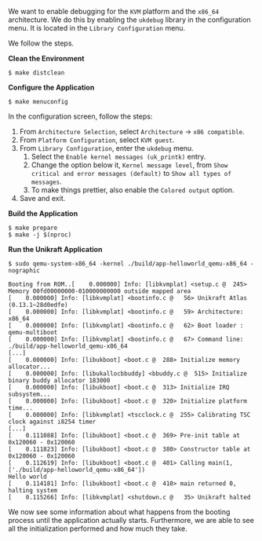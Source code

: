 We want to enable debugging for the `KVM` platform and the `x86_64` architecture.
We do this by enabling the `ukdebug` library in the configuration menu.
It is located in the `Library Configuration` menu.

We follow the steps.

**Clean the Environment**

```console
$ make distclean
```

**Configure the Application**

```console
$ make menuconfig
```

In the configuration screen, follow the steps:

1. From `Architecture Selection`, select `Architecture` -> `x86 compatible`.
1. From `Platform Configuration`, select `KVM guest`.
1. From `Library Configuration`, enter the `ukdebug` menu.
   1. Select the `Enable kernel messages (uk_printk)` entry.
   1. Change the option below it, `Kernel message level`, from `Show critical and error messages (default)` to `Show all types of messages`.
   1. To make things prettier, also enable the `Colored output` option.
1. Save and exit.

**Build the Application**

```console
$ make prepare
$ make -j $(nproc)
```

**Run the Unikraft Application**

```console
$ sudo qemu-system-x86_64 -kernel ./build/app-helloworld_qemu-x86_64 -nographic
```

```console
Booting from ROM..[    0.000000] Info: [libkvmplat] <setup.c @  245> Memory 00fd00000000-010000000000 outside mapped area                             
[    0.000000] Info: [libkvmplat] <bootinfo.c @   56> Unikraft Atlas (0.13.1~28d0edfe)                                                                
[    0.000000] Info: [libkvmplat] <bootinfo.c @   59> Architecture: x86_64                                                                            
[    0.000000] Info: [libkvmplat] <bootinfo.c @   62> Boot loader : qemu-multiboot                                                                    
[    0.000000] Info: [libkvmplat] <bootinfo.c @   67> Command line: ./build/app-helloworld_qemu-x86_64
[...]
[    0.000000] Info: [libukboot] <boot.c @  288> Initialize memory allocator...
[    0.000000] Info: [libukallocbbuddy] <bbuddy.c @  515> Initialize binary buddy allocator 183000
[    0.000000] Info: [libukboot] <boot.c @  313> Initialize IRQ subsystem...
[    0.000000] Info: [libukboot] <boot.c @  320> Initialize platform time...
[    0.000000] Info: [libkvmplat] <tscclock.c @  255> Calibrating TSC clock against i8254 timer
[...]
[    0.111088] Info: [libukboot] <boot.c @  369> Pre-init table at 0x120060 - 0x120060
[    0.111823] Info: [libukboot] <boot.c @  380> Constructor table at 0x120060 - 0x120060
[    0.112619] Info: [libukboot] <boot.c @  401> Calling main(1, ['./build/app-helloworld_qemu-x86_64'])
Hello world
[    0.114181] Info: [libukboot] <boot.c @  410> main returned 0, halting system
[    0.115266] Info: [libkvmplat] <shutdown.c @   35> Unikraft halted
```

We now see some information about what happens from the booting process until the application actually starts.
Furthermore, we are able to see all the initialization performed and how much they take. 
